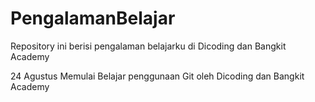 # PengalamanBelajar
Repository ini berisi pengalaman belajarku di Dicoding dan Bangkit Academy 

24 Agustus Memulai Belajar penggunaan Git oleh Dicoding dan Bangkit Academy 
